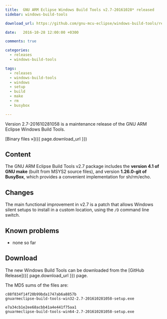 ```yaml
---
title:  GNU ARM Eclipse Windows Build Tools v2.7-20161028* released
sidebar: windows-build-tools

download_url: https://github.com/gnu-mcu-eclipse/windows-build-tools/releases/tag/v2.7

date:   2016-10-28 12:00:00 +0300

comments: true

categories:
  - releases
  - windows-build-tools

tags:
  - releases
  - windows-build-tools
  - windows
  - setup
  - build
  - make
  - rm
  - busybox

---
```


Version 2.7-201610281058 is a maintenance release of the GNU ARM Eclipse Windows Build Tools.

[Binary files »]({{ page.download_url }})

## Content

The GNU ARM Eclipse Build Tools v2.7 package includes the **version 4.1 of GNU make** (built from MSYS2 source files), and version **1.26.0-git of BusyBox**, which provides a convenient implementation for sh/rm/echo.

## Changes

The main functional improvement in v2.7 is a patch that allows Windows silent setups to install in a custom location, using the `/D` command line switch.

## Known problems

* none so far

## Download

The new Windows Build Tools can be downloaded from the [GitHub Release]({{ page.download_url }}) page.

The MD5 sums of the files are:

```console
c88f834f14f20b99bda1747ab6a8857b
gnuarmeclipse-build-tools-win32-2.7-201610281058-setup.exe

e7a34cb1e2ee68acbb41a4e441f75aa1
gnuarmeclipse-build-tools-win64-2.7-201610281058-setup.exe
```
